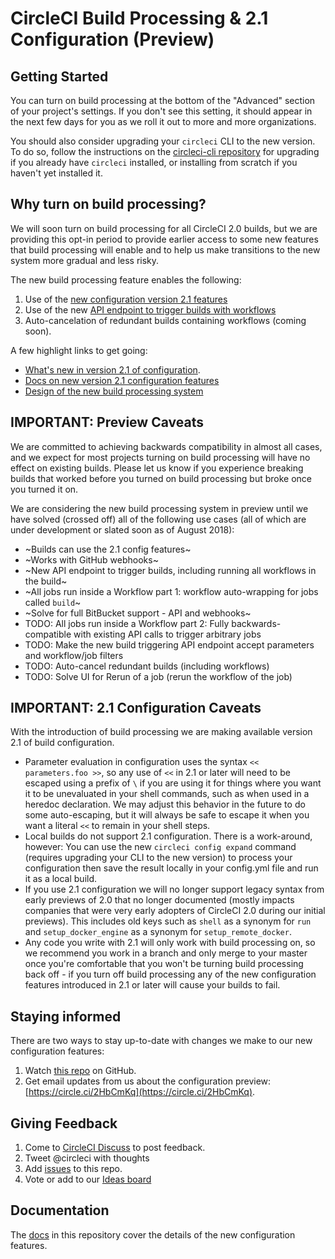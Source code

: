 # CircleCI Build Processing & 2.1 Configuration (Preview)

## Getting Started
You can turn on build processing at the bottom of the "Advanced" section of your project's settings. If you don't see this setting, it should appear in the next few days for you as we roll it out to more and more organizations.

You should also consider upgrading your `circleci` CLI to the new version. To do so, follow the instructions on the [circleci-cli repository](https://github.com/CircleCI-Public/circleci-cli/blob/master/README.md) for upgrading if you already have `circleci` installed, or installing from scratch if you haven't yet installed it.

## Why turn on build processing?
We will soon turn on build processing for all CircleCI 2.0 builds, but we are providing this opt-in period to provide earlier access to some new features that build processing will enable and to help us make transitions to the new system more gradual and less risky.

The new build processing feature enables the following:

1. Use of the [new configuration version 2.1 features](docs/whats-new.md)
2. Use of the new [API endpoint to trigger builds with workflows](https://gist.github.com/ndintenfass/a5a0a8b559057f29a63218e545033d3a#file-build-triggering-via-api-md)
3. Auto-cancelation of redundant builds containing workflows (coming soon).

A few highlight links to get going:

* [What's new in version 2.1 of configuration](docs/whats-new.md).
* [Docs on new version 2.1 configuration features](docs/README.md)
* [Design of the new build processing system](docs/design-approach.md)

## IMPORTANT: Preview Caveats
We are committed to achieving backwards compatibility in almost all cases, and we expect for most projects turning on build processing will have no effect on existing builds. Please let us know if you experience breaking builds that worked before you turned on build processing but broke once you turned it on.  

We are considering the new build processing system in preview until we have solved (crossed off) all of the following use cases (all of which are under development or slated soon as of August 2018):

* ~Builds can use the 2.1 config features~
* ~Works with GitHub webhooks~
* ~New API endpoint to trigger builds, including running all workflows in the build~
* ~All jobs run inside a Workflow part 1: workflow auto-wrapping for jobs called `build`~
* ~Solve for full BitBucket support - API and webhooks~
* TODO: All jobs run inside a Workflow part 2: Fully backwards-compatible with existing API calls to trigger arbitrary jobs
* TODO: Make the new build triggering API endpoint accept parameters and workflow/job filters
* TODO: Auto-cancel redundant builds (including workflows)
* TODO: Solve UI for Rerun of a job (rerun the workflow of the job)

## IMPORTANT: 2.1 Configuration Caveats
With the introduction of build processing we are making available version 2.1 of build configuration.

* Parameter evaluation in configuration uses the syntax `<< parameters.foo >>`, so any use of `<<` in 2.1 or later will need to be escaped using a prefix of `\` if you are using it for things where you want it to be unevaluated in your shell commands, such as when used in a heredoc declaration. We may adjust this behavior in the future to do some auto-escaping, but it will always be safe to escape it when you want a literal `<<` to remain in your shell steps. 
* Local builds do not support 2.1 configuration. There is a work-around, however: You can use the new `circleci config expand` command (requires upgrading your CLI to the new version) to process your configuration then save the result locally in your config.yml file and run it as a local build.
* If you use 2.1 configuration we will no longer support legacy syntax from early previews of 2.0 that no longer documented (mostly impacts companies that were very early adopters of CircleCI 2.0 during our initial previews). This includes old keys such as `shell` as a synonym for `run` and `setup_docker_engine` as a synonym for `setup_remote_docker`.
* Any code you write with 2.1 will only work with build processing on, so we recommend you work in a branch and only merge to your master once you're comfortable that you won't be turning build processing back off - if you turn off build processing any of the new configuration features introduced in 2.1 or later will cause your builds to fail.
 
## Staying informed
There are two ways to stay up-to-date with changes we make to our new configuration features:

1. Watch [this repo](https://github.com/CircleCI-Public/config-preview-sdk) on GitHub.
2. Get email updates from us about the configuration preview: [https://circle.ci/2HbCmKq](https://circle.ci/2HbCmKq).

## Giving Feedback
1. Come to [CircleCI Discuss](https://discuss.circleci.com/t/2-1-config-and-build-processing/24102) to post feedback.
2. Tweet @circleci with thoughts
3. Add [issues](https://github.com/CircleCI-Public/config-preview-sdk/issues) to this repo.
4. Vote or add to our [Ideas board](https://circleci.com/ideas/)

## Documentation
The [docs](/docs/) in this repository cover the details of the new configuration features. 
